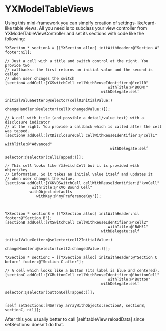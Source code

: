 YXModelTableViews
=================

Using this mini-framework you can simpify creation of settings-like/card-like table views. All you need is to subclass your view controller from YXModelTableViewController and set its sections with code like the following:

	YXSection * sectionA = [[YXSection alloc] initWithHeader:@"Section A" footer:nil];

	// Just a cell with a title and switch control at the right. You provice two
	// callbacks: the first returns an initial value and the second is called
	// when user chcnges the switch
	[sectionA addCell:[YXSwitchCell cellWithReuseIdentifier:@"cell0" 
												  withTitle:@"BOOM!" 
											   withDelegate:self 
										 initialValueGetter:@selector(cell0InitialValue:) 
											  changeHandler:@selector(cell0:changedValue:)]];
											
	// A cell with title (and possible a detail/value text) with a disclosure indicator
	// at the right. You provide a callback which is called after the cell was tapped.
	[sectionA addCell:[YXDisclosureCell cellWithReuseIdentifier:@"cell1" 
													  withTitle:@"Advanced" 
												   withDelegate:self 
													   selector:@selector(cell1Tapped:)]];
													
	// This cell looks like YXSwitchCell but it is provided with object/key
	// information. So it takes an initial value itself and updates it
	// when user changes the value.
	[sectionA addCell:[YXKVOSwitchCell cellWithReuseIdentifier:@"kvoCell" 
				withTitle:@"KVO Bound Cell" 
			   withObject:defaults 
				  withKey:@"myPreferenceKey"]];
													


	YXSection * sectionB = [[YXSection alloc] initWithHeader:nil footer:@"Section B"];
	[sectionB addCell:[YXSwitchCell cellWithReuseIdentifier:@"cell2" 
												  withTitle:@"BAH!1" 
											   withDelegate:self 
										 initialValueGetter:@selector(cell2InitialValue:) 
											  changeHandler:@selector(cell2:changedValue:)]];

	YXSection * sectionC = [[YXSection alloc] initWithHeader:@"Section C before" footer:@"Section C after"];
	
	// A cell which looks like a button (its label is blue and centered).
	[sectionC addCell:[YXButtonCell cellWithReuseIdentifier:@"buttonCell" 
												  withTitle:@"Button"
											   withDelegate:self 
												   selector:@selector(buttonCellTapped:)]];


	[self setSections:[NSArray arrayWithObjects:sectionA, sectionB, sectionC, nil]];

After this you usually better to call [self.tableView reloadData] since setSections: doesn't do that.